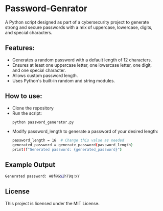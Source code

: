 # Password-Genrator
A Python script designed as part of a cybersecurity project to generate strong and secure passwords with a mix of uppercase, lowercase, digits, and special characters.

## Features:
- Generates a random password with a default length of 12 characters.
- Ensures at least one uppercase letter, one lowercase letter, one digit, and one special character.
- Allows custom password length.
- Uses Python's built-in random and string modules.

## How to use: 
- Clone the repository
- Run the script:
  ```bash
  python password_generator.py
  ```
- Modify password_length to generate a password of your desired length:
  ``` bash
  password_length = 16  # Change this value as needed
  generated_password = generate_password(password_length)
  print(f"Generated password: {generated_password}")
  ```
## Example Output
```bash
Generated password: A8f@G$2hT9q!xY
```

## License
This project is licensed under the MIT License.
